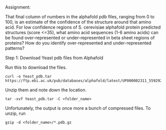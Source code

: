 Assignment:

That final column of numbers in the alphafold pdb files, ranging from 0 to 100, is an estimate of the confidence of the structure around that amino acid. For low confidence regions of S. cerevisiae alphafold protein predicted structures (score <=35), what amino acid sequences (1-6 amino acids) can be found over-represented or under-represented in beta sheet regions of proteins? How do you identify over-represented and under-represented patterns?

Step 1: Download Yeast pdb files from Alphafold

Run this to download the files.
```
curl -o Yeast_pdb.tar https://ftp.ebi.ac.uk/pub/databases/alphafold/latest/UP000002311_559292_YEAST_v4.tar
```
Unzip them and note down the location.
```
tar -xvf Yeast_pdb.tar -C <folder_name>
```
Unfortunately, the output is once more a bunch of compressed files. To unzip, run
```
gzip -d <folder_name>/*.pdb.gz
```
